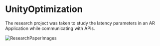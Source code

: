 # UnityOptimization
 
The research project was taken to study the latency parameters in an AR Application while communicating with APIs.

![ResearchPaperImages](https://user-images.githubusercontent.com/43716445/124780642-650ae780-df60-11eb-9bf9-fbf9dc9daa6f.png)
